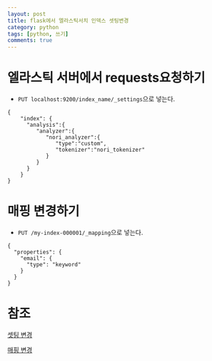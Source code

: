 ```yaml
---
layout: post
title: flask에서 엘라스틱서치 인덱스 셋팅변경
category: python
tags: [python, 쓰기]
comments: true
---
```



# 엘라스틱 서버에서 requests요청하기

- `PUT localhost:9200/index_name/_settings`으로 넣는다.

```
{
    "index": {
      "analysis":{
         "analyzer":{
            "nori_analyzer":{
               "type":"custom",
               "tokenizer":"nori_tokenizer"
            }
         }
      }
    }
}
```

# 매핑 변경하기

- `PUT /my-index-000001/_mapping`으로 넣는다.

```
{
  "properties": {
    "email": {
      "type": "keyword"
    }
  }
}
```


# 참조

[셋팅 변경](https://www.elastic.co/guide/en/elasticsearch/reference/current/indices-update-settings.html)

[매핑 변경](https://www.elastic.co/guide/en/elasticsearch/reference/current/indices-put-mapping.html)